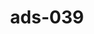---
categories:
- ads_category-7
- ads_category-11
- ads_category-18
tags:
- ads_tag-17
- ads_tag-11
- ads_tag-20
- ads_tag-18
- ads_tag-14
- ads_tag-12
title: ads-039
---